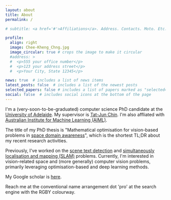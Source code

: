```yaml
---
layout: about
title: About
permalink: /

# subtitle: <a href='#'>Affiliations</a>. Address. Contacts. Moto. Etc.

profile:
  align: right
  image: Chee-Kheng_Chng.jpg
  image_circular: true # crops the image to make it circular
  #address: >
  #  <p>555 your office number</p>
  #  <p>123 your address street</p>
  #  <p>Your City, State 12345</p>

news: true  # includes a list of news items
latest_posts: false  # includes a list of the newest posts
selected_papers: false # includes a list of papers marked as "selected={true}"
social: false  # includes social icons at the bottom of the page
---
```

I'm a (very-soon-to-be-graduated) computer science PhD candidate at the [University of Adelaide](https://www.adelaide.edu.au). My supervisor is [Tat-Jun Chin](https://cs.adelaide.edu.au/~ssl/author/tat-jun-chin/). I'm also affliated with [Australian Institute for Machine Learning (AIML)](https://www.adelaide.edu.au/aiml). 

The title of my PhD thesis is "Mathematical optimisation for vision-based problems in [space domain awareness](https://www.marcusholzinger.com/space-situational-or-domain-awareness-know-the-difference/)", which is the shortest TL;DR about my recent research activities. 

Previously, I've worked on the [scene text detection](https://paperswithcode.com/task/scene-text-detection) and [simultaneously localisation and mapping (SLAM)](https://paperswithcode.com/task/simultaneous-localization-and-mapping) problems. Currently, I'm interested in vision-related space and (more generally) computer vision problems, primarily leveraging optimisation-based and deep learning methods.

My Google scholar is [here](https://scholar.google.com.au/citations?user=ca90ZhoAAAAJ&hl=en).

Reach me at the conventional name arrangement dot 'pro' at the search engine with the RGBY colourway.


<!---

Put your address / P.O. box / other info right below your picture. You can also disable any of these elements by editing `profile` property of the YAML header of your `_pages/about.md`. Edit `_bibliography/papers.bib` and Jekyll will render your [publications page](/al-folio/publications/) automatically.

Link to your social media connections, too. This theme is set up to use [Font Awesome icons](http://fortawesome.github.io/Font-Awesome/) and [Academicons](https://jpswalsh.github.io/academicons/), like the ones below. Add your Facebook, Twitter, LinkedIn, Google Scholar, or just disable all of them.

--->
